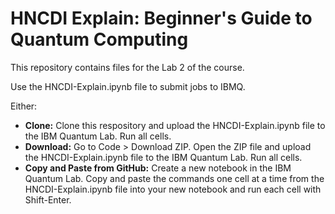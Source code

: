 # HNCDI Explain: Beginner's Guide to Quantum Computing

This repository contains files for the Lab 2 of the course.

Use the HNCDI-Explain.ipynb file to submit jobs to IBMQ.

Either:
- **Clone:** Clone this respository and upload the HNCDI-Explain.ipynb file to the IBM Quantum Lab. Run all cells.
- **Download:** Go to Code > Download ZIP. Open the ZIP file and upload the HNCDI-Explain.ipynb file to the IBM Quantum Lab. Run all cells.
- **Copy and Paste from GitHub:** Create a new notebook in the IBM Quantum Lab. Copy and paste the commands one cell at a time from the HNCDI-Explain.ipynb file into your new notebook and run each cell with Shift-Enter.